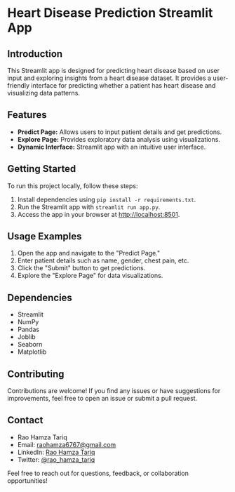 # Heart Disease Prediction Streamlit App

## Introduction

This Streamlit app is designed for predicting heart disease based on user input and exploring insights from a heart disease dataset. It provides a user-friendly interface for predicting whether a patient has heart disease and visualizing data patterns.

## Features

- **Predict Page:** Allows users to input patient details and get predictions.
- **Explore Page:** Provides exploratory data analysis using visualizations.
- **Dynamic Interface:** Streamlit app with an intuitive user interface.

## Getting Started

To run this project locally, follow these steps:

1. Install dependencies using `pip install -r requirements.txt`.
2. Run the Streamlit app with `streamlit run app.py`.
3. Access the app in your browser at [http://localhost:8501](http://localhost:8501).

## Usage Examples

1. Open the app and navigate to the "Predict Page."
2. Enter patient details such as name, gender, chest pain, etc.
3. Click the "Submit" button to get predictions.
4. Explore the "Explore Page" for data visualizations.

## Dependencies

- Streamlit
- NumPy
- Pandas
- Joblib
- Seaborn
- Matplotlib

## Contributing

Contributions are welcome! If you find any issues or have suggestions for improvements, feel free to open an issue or submit a pull request.


## Contact

- Rao Hamza Tariq
- Email: raohamza6767@gmail.com
- LinkedIn: [Rao Hamza Tariq](https://www.linkedin.com/in/rao-hamza-tariq/)
- Twitter: [@rao_hamza_tariq](https://twitter.com/rao_hamza_tariq)

Feel free to reach out for questions, feedback, or collaboration opportunities!

